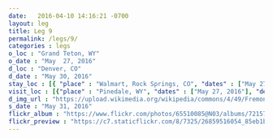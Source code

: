 ```yaml
---
date:   2016-04-10 14:16:21 -0700
layout: leg
title: Leg 9
permalink: /legs/9/
categories : legs
o_loc : "Grand Teton, WY"
o_date : "May  27, 2016"
d_loc : "Denver, CO"
d_date : "May 30, 2016"
stay_loc : [{ "place" : "Walmart, Rock Springs, CO", "dates" : ["May 27, 2016"]},{ "place" : "Bureau of Land Management sweet spot at the edge of Dinosaur National Monument, UT", "dates" : ["May 28, 2016"]},{ "place" : "Wolford Campground, Kremmling, CO", "dates" : ["May 29, 2016"]},{ "place" : "Meadows RV Park, Denver, CO", "dates" : ["May 30, 2016"]}]
visit_loc : [{"place" : "Pinedale, WY", "dates" : ["May 27, 2016"], "description" : "Wind River Range", "url" : "https://en.wikipedia.org/wiki/Wind_River_Range" },{"place" : "Irish Canyon", "dates" : ["May 28, 2016"], "description" : "Irish Canyon", "url" : "https://trailpics.wordpress.com/2012/07/12/the-hidden-treasures-of-irish-canyon/"}, {"place" : "Dinosaur, UT", "dates" : ["May 28, 2016"], "description" : "Dinosaur National Monument", "url" : "https://en.wikipedia.org/wiki/Dinosaur_National_Monument" },{"place" : "Granby, CO", "dates" : ["May 29, 2016"], "description" : "Rocky Mountain National Park", "url" : "https://en.wikipedia.org/wiki/Rocky_Mountains" }]
d_img_url : "https://upload.wikimedia.org/wikipedia/commons/4/49/Fremont_Lizard_petroglyphs%2C_Dinosaur_National_Monument.jpg"
s_date : "May 31, 2016"
flickr_album : "https://www.flickr.com/photos/65510085@N03/albums/72157669249054636"
flickr_preview : "https://c7.staticflickr.com/8/7325/26859516054_85eb1b45ac_q.jpg"
---
```

